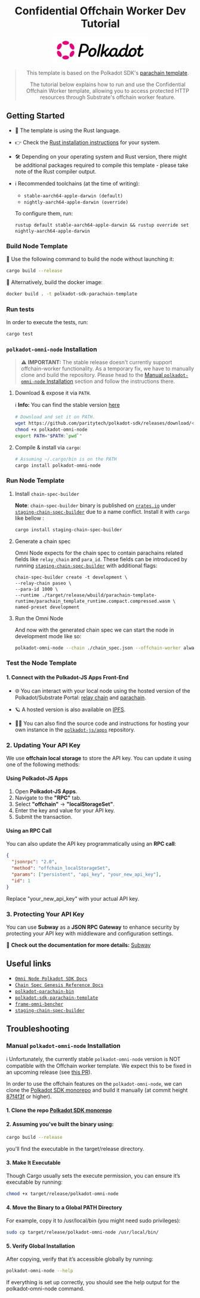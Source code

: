 <div align="center">

# Confidential Offchain Worker Dev Tutorial

<img height="70px" alt="Polkadot SDK Logo" src="https://github.com/paritytech/polkadot-sdk/raw/master/docs/images/Polkadot_Logo_Horizontal_Pink_Black.png#gh-light-mode-only"/>

> This template is based on the Polkadot SDK's [parachain template](https://github.com/paritytech/polkadot-sdk/tree/master/templates/parachain).
> 
> The tutorial below explains how to run and use the Confidential Offchain Worker template, allowing you to access protected HTTP resources through Substrate's offchain worker feature.

</div>

## Getting Started

- 🦀 The template is using the Rust language.

- 👉 Check the
  [Rust installation instructions](https://www.rust-lang.org/tools/install) for your system.

- 🛠️ Depending on your operating system and Rust version, there might be additional
  packages required to compile this template - please take note of the Rust compiler output.

- ℹ️ Recommended toolchains (at the time of writing):
  - `stable-aarch64-apple-darwin (default)`
  - `nightly-aarch64-apple-darwin (override)`

  To configure them, run:
  ```
  rustup default stable-aarch64-apple-darwin && rustup override set nightly-aarch64-apple-darwin
  ```

### Build Node Template

🔨 Use the following command to build the node without launching it:

```sh
cargo build --release
```

🐳 Alternatively, build the docker image:

```sh
docker build . -t polkadot-sdk-parachain-template
```

### Run tests

In order to execute the tests, run:

```sh
cargo test
```

### `polkadot-omni-node` Installation

> ⚠️ **IMPORTANT:** The stable release doesn't currently support offchain-worker functionality. As a temporary fix, we have to manually clone and build the repository. Please head to the [Manual `polkadot-omni-node` Installation](#manual-polkadot-omni-node-installation) section and follow the instructions there.

1. Download & expose it via `PATH`.

    ℹ️ **Info:** You can find the stable version [here](https://github.com/paritytech/polkadot-sdk/releases)
  
    ```bash
    # Download and set it on PATH.
    wget https://github.com/paritytech/polkadot-sdk/releases/download/<stable_release_tag>/polkadot-omni-node
    chmod +x polkadot-omni-node
    export PATH="$PATH:`pwd`"
    ```

2. Compile & install via `cargo`:

    ```bash
    # Assuming ~/.cargo/bin is on the PATH
    cargo install polkadot-omni-node
    ```

### Run Node Template

1. Install `chain-spec-builder`

    **Note**: `chain-spec-builder` binary is published on [`crates.io`](https://crates.io) under
    [`staging-chain-spec-builder`](https://crates.io/crates/staging-chain-spec-builder) due to a name conflict.
    Install it with `cargo` like bellow :
    
    ```bash
    cargo install staging-chain-spec-builder
    ```

2. Generate a chain spec

    Omni Node expects for the chain spec to contain parachains related fields like `relay_chain` and `para_id`.
    These fields can be introduced by running [`staging-chain-spec-builder`](https://crates.io/crates/staging-chain-spec-builder)
    with additional flags:
    
    ```
    chain-spec-builder create -t development \
    --relay-chain paseo \
    --para-id 1000 \
    --runtime ./target/release/wbuild/parachain-template-runtime/parachain_template_runtime.compact.compressed.wasm \
    named-preset development
    ```

3. Run the Omni Node

    And now with the generated chain spec we can start the node in development mode like so:
    
    ```bash
    polkadot-omni-node --chain ./chain_spec.json --offchain-worker always --dev
    ```

### Test the Node Template


#### 1. Connect with the Polkadot-JS Apps Front-End

- 🌐 You can interact with your local node using the
  hosted version of the Polkadot/Substrate Portal:
  [relay chain](https://polkadot.js.org/apps/#/explorer?rpc=ws://localhost:9944)
  and [parachain](https://polkadot.js.org/apps/#/explorer?rpc=ws://localhost:9988).

- 🪐 A hosted version is also
  available on [IPFS](https://dotapps.io/).

- 🧑‍🔧 You can also find the source code and instructions for hosting your own instance in the
  [`polkadot-js/apps`](https://github.com/polkadot-js/apps) repository.

### 2. Updating Your API Key

We use **offchain local storage** to store the API key. You can update it using one of the following methods:

#### Using Polkadot-JS Apps
1. Open **Polkadot-JS Apps**.
2. Navigate to the **"RPC"** tab.
3. Select **"offchain"** → **"localStorageSet"**.
4. Enter the key and value for your API key.
5. Submit the transaction.

#### Using an RPC Call
You can also update the API key programmatically using an **RPC call**:

```json
{
  "jsonrpc": "2.0",
  "method": "offchain_localStorageSet",
  "params": ["persistent", "api_key", "your_new_api_key"],
  "id": 1
}
```
Replace "your_new_api_key" with your actual API key.

### 3. Protecting Your API Key

You can use **Subway** as a **JSON RPC Gateway** to enhance security by protecting your API key with middleware and configuration settings.  

🔗 **Check out the documentation for more details:** [Subway](https://github.com/AcalaNetwork/subway)

## Useful links

- [`Omni Node Polkadot SDK Docs`](https://paritytech.github.io/polkadot-sdk/master/polkadot_sdk_docs/reference_docs/omni_node/index.html)
- [`Chain Spec Genesis Reference Docs`](https://paritytech.github.io/polkadot-sdk/master/polkadot_sdk_docs/reference_docs/chain_spec_genesis/index.html)
- [`polkadot-parachain-bin`](https://crates.io/crates/polkadot-parachain-bin)
- [`polkadot-sdk-parachain-template`](https://github.com/paritytech/polkadot-sdk-parachain-template)
- [`frame-omni-bencher`](https://crates.io/crates/frame-omni-bencher)
- [`staging-chain-spec-builder`](https://crates.io/crates/staging-chain-spec-builder)

## Troubleshooting

### Manual `polkadot-omni-node` Installation

ℹ️ Unfortunately, the currently stable `polkadot-omni-node` version is NOT compatible with the Offchain worker template. We expect this to be fixed in an upcoming release (see [this PR](https://github.com/paritytech/polkadot-sdk/pull/7479)).

In order to use the offchain features on the `polkadot-omni-node`, we can clone the [Polkadot SDK monorepo](https://github.com/paritytech/polkadot-sdk) and build it manually (at commit height [87f4f3f](https://github.com/paritytech/polkadot-sdk/commit/87f4f3f0df5fc0cc72f69e612909d4d213965820) or higher).

#### 1. Clone the repo [Polkadot SDK monorepo](https://github.com/paritytech/polkadot-sdk)

#### 2. Assuming you've built the binary using:

```bash
cargo build --release
```

you'll find the executable in the target/release directory.

#### 3. Make It Executable

Though Cargo usually sets the execute permission, you can ensure it’s executable by running:

```bash
chmod +x target/release/polkadot-omni-node
```

#### 4. Move the Binary to a Global PATH Directory

For example, copy it to /usr/local/bin (you might need sudo privileges):

```bash
sudo cp target/release/polkadot-omni-node /usr/local/bin/
```

#### 5. Verify Global Installation

After copying, verify that it’s accessible globally by running:

```bash
polkadot-omni-node --help
```

If everything is set up correctly, you should see the help output for the polkadot-omni-node command.
